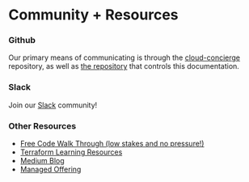 # Community + Resources

### Github

Our primary means of communicating is through the [cloud-concierge](https://github.com/dragondrop-cloud/cloud-concierge) repository, as well as [the repository](https://github.com/dragondrop-cloud/cloud-concierge-docs/) that controls this documentation.

### Slack

Join our [Slack](https://github.com/dragondrop-cloud/cloud-concierge/blob/dev) community!

### Other Resources

* [Free Code Walk Through (low stakes and no pressure!)](https://github.com/dragondrop-cloud/cloud-concierge/blob/dev)
* [Terraform Learning Resources](https://dragondrop.cloud/learn/terraform/)
* [Medium Blog](https://medium.com/@hello\_9187)
* [Managed Offering](https://dragondrop.cloud/how-it-works/)
